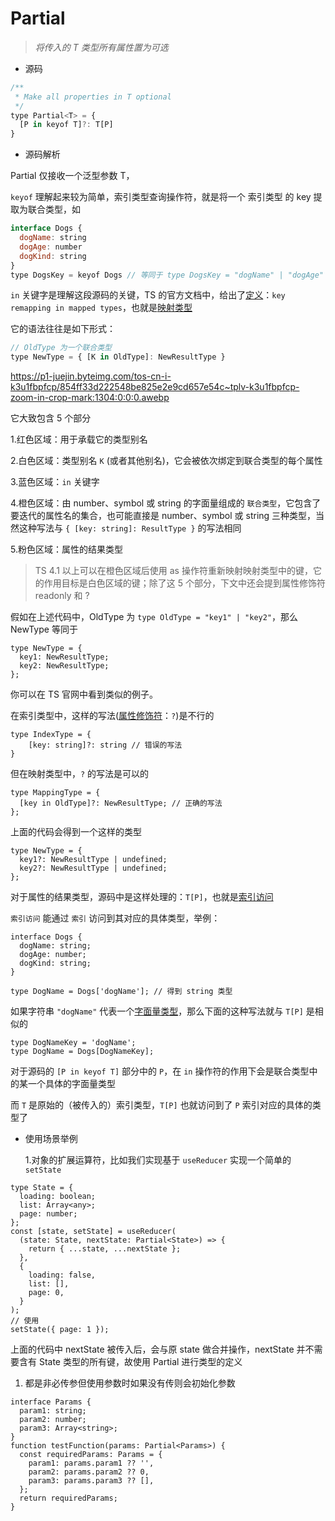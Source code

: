 # Partial

> _将传入的 T 类型所有属性置为可选_

- 源码

```jsx
/**
 * Make all properties in T optional
 */
type Partial<T> = {
  [P in keyof T]?: T[P]
}
```

- 源码解析

Partial 仅接收一个泛型参数 T，

`keyof` 理解起来较为简单，索引类型查询操作符，就是将一个 索引类型 的 key 提取为联合类型，如

```jsx
interface Dogs {
  dogName: string
  dogAge: number
  dogKind: string
}
type DogsKey = keyof Dogs // 等同于 type DogsKey = "dogName" | "dogAge" | "dogKind"
```

`in` 关键字是理解这段源码的关键，TS 的官方文档中，给出了[定义](https://link.juejin.cn/?target=typescriptlang.org%2Fdocs%2Fhandbook%2Frelease-notes%2Ftypescript-4-1.html%23key-remapping-in-mapped-types)：`key remapping in mapped types`，也就是[映射类型](https://link.juejin.cn/?target=https%3A%2F%2Fwww.typescriptlang.org%2Fdocs%2Fhandbook%2F2%2Fmapped-types.html)

它的语法往往是如下形式：

```jsx
// OldType 为一个联合类型
type NewType = { [K in OldType]: NewResultType }
```

<https://p1-juejin.byteimg.com/tos-cn-i-k3u1fbpfcp/854ff33d222548be825e2e9cd657e54c~tplv-k3u1fbpfcp-zoom-in-crop-mark:1304:0:0:0.awebp>

它大致包含 5 个部分

1.红色区域：用于承载它的类型别名

2.白色区域：类型别名 `K` (或者其他别名)，它会被依次绑定到联合类型的每个属性

3.蓝色区域：`in` 关键字

4.橙色区域：由 number、symbol 或 string 的字面量组成的 `联合类型`，它包含了要迭代的属性名的集合，也可能直接是 number、symbol 或 string 三种类型，当然这种写法与 `{ [key: string]: ResultType }` 的写法相同

5.粉色区域：属性的结果类型

> TS 4.1 以上可以在橙色区域后使用 as 操作符重新映射映射类型中的键，它的作用目标是白色区域的键；除了这 5 个部分，下文中还会提到属性修饰符 readonly 和 ?

假如在上述代码中，OldType 为 `type OldType = "key1" | "key2"`，那么 NewType 等同于

```tsx
type NewType = {
  key1: NewResultType;
  key2: NewResultType;
};
```

你可以在 TS 官网中看到类似的例子。

在索引类型中，这样的写法([属性修饰符](https://link.juejin.cn/?target=https%3A%2F%2Fwww.typescriptlang.org%2Fdocs%2Fhandbook%2F2%2Fobjects.html%23property-modifiers)：`?`)是不行的

```tsx
type IndexType = {
    [key: string]?: string // 错误的写法
}
```

但在映射类型中，`?` 的写法是可以的

```tsx
type MappingType = {
  [key in OldType]?: NewResultType; // 正确的写法
};
```

上面的代码会得到一个这样的类型

```tsx
type NewType = {
  key1?: NewResultType | undefined;
  key2?: NewResultType | undefined;
};
```

对于属性的结果类型，源码中是这样处理的：`T[P]`，也就是[索引访问](https://link.juejin.cn/?target=https%3A%2F%2Fwww.typescriptlang.org%2Fdocs%2Fhandbook%2F2%2Findexed-access-types.html)

`索引访问` 能通过 `索引` 访问到其对应的具体类型，举例：

```tsx
interface Dogs {
  dogName: string;
  dogAge: number;
  dogKind: string;
}

type DogName = Dogs['dogName']; // 得到 string 类型
```

如果字符串 `"dogName"` 代表一个[字面量类型](https://link.juejin.cn/?target=https%3A%2F%2Fwww.typescriptlang.org%2Fdocs%2Fhandbook%2F2%2Feveryday-types.html%23literal-types)，那么下面的这种写法就与 `T[P]` 是相似的

```tsx
type DogNameKey = 'dogName';
type DogName = Dogs[DogNameKey];
```

对于源码的 `[P in keyof T]` 部分中的 `P`，在 `in` 操作符的作用下会是联合类型中的某一个具体的字面量类型

而 `T` 是原始的（被传入的）索引类型，`T[P]` 也就访问到了 `P` 索引对应的具体的类型了

- 使用场景举例

  1.对象的扩展运算符，比如我们实现基于 `useReducer` 实现一个简单的 `setState`

```tsx
type State = {
  loading: boolean;
  list: Array<any>;
  page: number;
};
const [state, setState] = useReducer(
  (state: State, nextState: Partial<State>) => {
    return { ...state, ...nextState };
  },
  {
    loading: false,
    list: [],
    page: 0,
  }
);
// 使用
setState({ page: 1 });
```

上面的代码中 nextState 被传入后，会与原 state 做合并操作，nextState 并不需要含有 State 类型的所有键，故使用 Partial 进行类型的定义

1. 都是非必传参但使用参数时如果没有传则会初始化参数

```tsx
interface Params {
  param1: string;
  param2: number;
  param3: Array<string>;
}
function testFunction(params: Partial<Params>) {
  const requiredParams: Params = {
    param1: params.param1 ?? '',
    param2: params.param2 ?? 0,
    param3: params.param3 ?? [],
  };
  return requiredParams;
}
```
